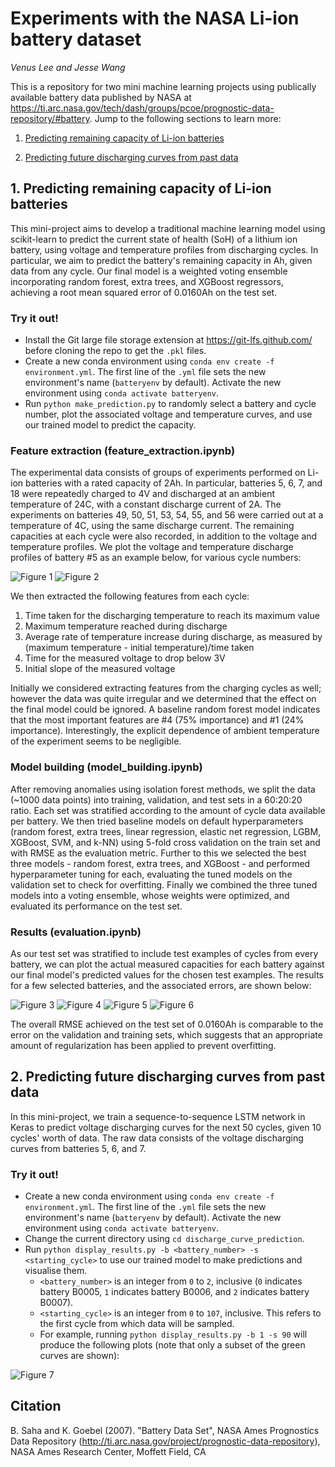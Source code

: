 # Experiments with the NASA Li-ion battery dataset
*Venus Lee and Jesse Wang*

This is a repository for two mini machine learning projects using publically available battery data published by NASA at https://ti.arc.nasa.gov/tech/dash/groups/pcoe/prognostic-data-repository/#battery. Jump to the following sections to learn more:

1. [Predicting remaining capacity of Li-ion batteries](#1-predicting-remaining-capacity-of-li-ion-batteries)

2. [Predicting future discharging curves from past data](#2-predicting-future-discharging-curves-from-past-data)

## 1. Predicting remaining capacity of Li-ion batteries

This mini-project aims to develop a traditional machine learning model using scikit-learn to predict the current state of health (SoH) of a lithium ion battery, using voltage and temperature profiles from discharging cycles. In particular, we aim to predict the battery's remaining capacity in Ah, given data from any cycle. Our final model is a weighted voting ensemble incorporating random forest, extra trees, and XGBoost regressors, achieving a root mean squared error of 0.0160Ah on the test set.

### Try it out!

- Install the Git large file storage extension at https://git-lfs.github.com/ before cloning the repo to get the ```.pkl``` files. 
- Create a new conda environment using ```conda env create -f environment.yml```. The first line of the ```.yml``` file sets the new environment's name (```batteryenv``` by default). Activate the new environment using ```conda activate batteryenv```.
- Run ```python make_prediction.py``` to randomly select a battery and cycle number, plot the associated voltage and temperature curves, and use our trained model to predict the capacity.

### Feature extraction (feature_extraction.ipynb)

The experimental data consists of groups of experiments performed on Li-ion batteries with a rated capacity of 2Ah. In particular, batteries 5, 6, 7, and 18 were repeatedly charged to 4V and discharged at an ambient temperature of 24C, with a constant discharge current of 2A. The experiments on batteries 49, 50, 51, 53, 54, 55, and 56 were carried out at a temperature of 4C, using the same discharge current. The remaining capacities at each cycle were also recorded, in addition to the voltage and temperature profiles. We plot the voltage and temperature discharge profiles of battery #5 as an example below, for various cycle numbers:

![Figure 1](Image/voltage_B0005.png?raw=true "Figure 1: Discharging voltage profile of a typical battery at various cycle numbers")
![Figure 2](Image/temp_B0005.png?raw=true "Figure 2: Discharging temperature profile of a typical battery at various cycle numbers")

We then extracted the following features from each cycle:
1.	Time taken for the discharging temperature to reach its maximum value
2.	Maximum temperature reached during discharge
3.	Average rate of temperature increase during discharge, as measured by (maximum temperature - initial temperature)/time taken
4.	Time for the measured voltage to drop below 3V
5.	Initial slope of the measured voltage

Initially we considered extracting features from the charging cycles as well; however the data was quite irregular and we determined that the effect on the final model could be ignored. A baseline random forest model indicates that the most important features are #4 (75% importance) and #1 (24% importance). Interestingly, the explicit dependence of ambient temperature of the experiment seems to be negligible.

### Model building (model_building.ipynb)

After removing anomalies using isolation forest methods, we split the data (~1000 data points) into training, validation, and test sets in a 60:20:20 ratio. Each set was stratified according to the amount of cycle data available per battery. We then tried baseline models on default hyperparameters (random forest, extra trees, linear regression, elastic net regression, LGBM, XGBoost, SVM, and k-NN) using 5-fold cross validation on the train set and with RMSE as the evaluation metric. Further to this we selected the best three models - random forest, extra trees, and XGBoost - and performed hyperparameter tuning for each, evaluating the tuned models on the validation set to check for overfitting. Finally we combined the three tuned models into a voting ensemble, whose weights were optimized, and evaluated its performance on the test set.

### Results (evaluation.ipynb)

As our test set was stratified to include test examples of cycles from every battery, we can plot the actual measured capacities for each battery against our final model's predicted values for the chosen test examples. The results for a few selected batteries, and the associated errors, are shown below:

![Figure 3](Image/result_B0005.png?raw=true "Figure 3: Battery #5 predicted vs. actual capacities")
![Figure 4](Image/result_B0007.png?raw=true "Figure 4: Battery #7 predicted vs. actual capacities")
![Figure 5](Image/result_B0055.png?raw=true "Figure 5: Battery #55 predicted vs. actual capacities")
![Figure 6](Image/result_B0056.png?raw=true "Figure 6: Battery #56 predicted vs. actual capacities")

The overall RMSE achieved on the test set of 0.0160Ah is comparable to the error on the validation and training sets, which suggests that an appropriate amount of regularization has been applied to prevent overfitting.

## 2. Predicting future discharging curves from past data

In this mini-project, we train a sequence-to-sequence LSTM network in Keras to predict voltage discharging curves for the next 50 cycles, given 10 cycles' worth of data. The raw data consists of the voltage discharging curves from batteries 5, 6, and 7.

### Try it out!

- Create a new conda environment using ```conda env create -f environment.yml```. The first line of the ```.yml``` file sets the new environment's name (```batteryenv``` by default). Activate the new environment using ```conda activate batteryenv```.
- Change the current directory using ```cd discharge_curve_prediction```.
- Run ```python display_results.py -b <battery_number> -s <starting_cycle>``` to use our trained model to make predictions and visualise them. 
  - ```<battery_number>``` is an integer from ```0``` to ```2```, inclusive (```0``` indicates battery B0005, ```1``` indicates battery B0006, and ```2``` indicates battery B0007).
  - ```<starting_cycle>``` is an integer from ```0``` to ```107```, inclusive. This refers to the first cycle from which data will be sampled.
  - For example, running ```python display_results.py -b 1 -s 90``` will produce the following plots (note that only a subset of the green curves are shown):

![Figure 7](Image/weights_1_dim230.png?raw=true "Figure 7: Actual vs. predicted discharging curves")

## Citation

B. Saha and K. Goebel (2007). "Battery Data Set", NASA Ames Prognostics Data Repository (http://ti.arc.nasa.gov/project/prognostic-data-repository), NASA Ames Research Center, Moffett Field, CA
